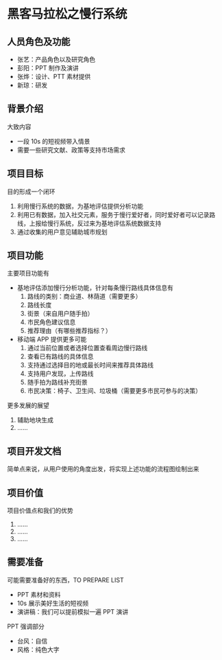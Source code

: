 # 黑客马拉松之慢行系统

## 人员角色及功能
* 张艺：产品角色以及研究角色
* 彭阳：PPT 制作及演讲
* 张烨：设计、PTT 素材提供
* 新琼：研发

## 背景介绍
大致内容
* 一段 10s 的短视频带入情景
* 需要一些研究文献、政策等支持市场需求

## 项目目标
目的形成一个闭环
1. 利用慢行系统的数据，为基地评估提供分析功能
2. 利用已有数据，加入社交元素，服务于慢行爱好者，同时爱好者可以记录路线，上报给慢行系统，反过来为基地评估系统数据支持
3. 通过收集的用户意见辅助城市规划

## 项目功能
主要项目功能有
* 基地评估添加慢行分析功能，针对每条慢行路线具体信息有
  1. 路线的类别：商业道、林荫道（需要更多）
  2. 路线长度
  3. 街景（来自用户随手拍）
  4. 市民角色建议信息
  5. 推荐理由（有哪些推荐指标？）
* 移动端 APP 提供更多可能
  1. 通过当前位置或者选择位置查看周边慢行路线
  2. 查看已有路线的具体信息
  3. 支持通过选择目的地或最长时间来推荐具体路线
  4. 支持用户发现，上传路线
  5. 随手拍为路线补充街景
  6. 市民决策：椅子、卫生间、垃圾桶（需要更多市民可参与的决策）

更多发展的展望
1. 辅助地块生成
2. ……

## 项目开发文档
简单点来说，从用户使用的角度出发，将实现上述功能的流程图绘制出来

## 项目价值
项目价值点和我们的优势
1. ……
2. ……
3. ……

## 需要准备
可能需要准备好的东西，TO PREPARE LIST
* PPT 素材和资料
* 10s 展示美好生活的短视频
* 演讲稿：我们可以提前模拟一遍 PPT 演讲

PPT 强调部分
* 台风：自信
* 风格：纯色大字